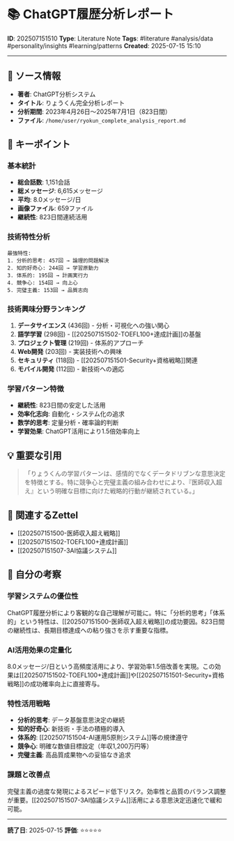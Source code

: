 # 📚 ChatGPT履歴分析レポート

**ID**: 202507151510
**Type**: Literature Note
**Tags**: #literature #analysis/data #personality/insights #learning/patterns
**Created**: 2025-07-15 15:10

---

## 📖 ソース情報
- **著者**: ChatGPT分析システム
- **タイトル**: りょうくん完全分析レポート
- **分析期間**: 2023年4月26日〜2025年7月1日（823日間）
- **ファイル**: `/home/user/ryokun_complete_analysis_report.md`

## 📝 キーポイント

### 基本統計
- **総会話数**: 1,151会話
- **総メッセージ**: 6,615メッセージ
- **平均**: 8.0メッセージ/日
- **画像ファイル**: 659ファイル
- **継続性**: 823日間連続活用

### 技術特性分析
```
最強特性:
1. 分析的思考: 457回 → 論理的問題解決
2. 知的好奇心: 244回 → 学習原動力  
3. 体系的: 195回 → 計画実行力
4. 競争心: 154回 → 向上心
5. 完璧主義: 153回 → 品質志向
```

### 技術興味分野ランキング
1. **データサイエンス** (436回) - 分析・可視化への強い関心
2. **語学学習** (298回) - [[202507151502-TOEFL100+達成計画]]の基盤
3. **プロジェクト管理** (219回) - 体系的アプローチ
4. **Web開発** (203回) - 実装技術への興味
5. **セキュリティ** (118回) - [[202507151501-Security+資格戦略]]関連
6. **モバイル開発** (112回) - 新技術への適応

### 学習パターン特徴
- **継続性**: 823日間の安定した活用
- **効率化志向**: 自動化・システム化の追求
- **数学的思考**: 定量分析・確率論的判断
- **学習効果**: ChatGPT活用により1.5倍効率向上

## 💡 重要な引用
> 「りょうくんの学習パターンは、感情的でなくデータドリブンな意思決定を特徴とする。特に競争心と完璧主義の組み合わせにより、『医師収入超え』という明確な目標に向けた戦略的行動が継続されている。」

## 🔗 関連するZettel
- [[202507151500-医師収入超え戦略]]
- [[202507151502-TOEFL100+達成計画]]
- [[202507151507-3AI協議システム]]

## 🤔 自分の考察

### 学習システムの優位性
ChatGPT履歴分析により客観的な自己理解が可能に。特に「分析的思考」「体系的」という特性は、[[202507151500-医師収入超え戦略]]の成功要因。823日間の継続性は、長期目標達成への粘り強さを示す重要な指標。

### AI活用効果の定量化
8.0メッセージ/日という高頻度活用により、学習効率1.5倍改善を実現。この効果は[[202507151502-TOEFL100+達成計画]]や[[202507151501-Security+資格戦略]]の成功確率向上に直接寄与。

### 特性活用戦略
- **分析的思考**: データ基盤意思決定の継続
- **知的好奇心**: 新技術・手法の積極的導入
- **体系的**: [[202507151504-AI運用5原則システム]]等の規律遵守
- **競争心**: 明確な数値目標設定（年収1,200万円等）
- **完璧主義**: 高品質成果物への妥協なき追求

### 課題と改善点
完璧主義の過度な発現によるスピード低下リスク。効率性と品質のバランス調整が重要。[[202507151507-3AI協議システム]]活用による意思決定迅速化で緩和可能。

---

**読了日**: 2025-07-15
**評価**: ⭐⭐⭐⭐⭐